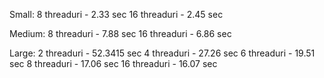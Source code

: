 Small: 8 threaduri - 2.33 sec
       16 threaduri - 2.45 sec

Medium: 8 threaduri - 7.88 sec
        16 threaduri - 6.86 sec

Large: 2 threaduri - 52.3415 sec
       4 threaduri - 27.26 sec
       6 threaduri - 19.51 sec
       8 threaduri - 17.06 sec
       16 threaduri - 16.07 sec